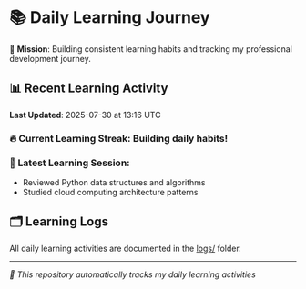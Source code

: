 # 📚 Daily Learning Journey

🎯 **Mission**: Building consistent learning habits and tracking my professional development journey.

## 📊 Recent Learning Activity

**Last Updated**: 2025-07-30 at 13:16 UTC

### 🔥 Current Learning Streak: Building daily habits!

### 📝 Latest Learning Session:
- Reviewed Python data structures and algorithms
- Studied cloud computing architecture patterns

## 🗂️ Learning Logs

All daily learning activities are documented in the [logs/](./logs/) folder.

---
*🤖 This repository automatically tracks my daily learning activities*
